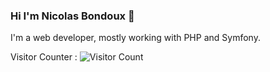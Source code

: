 ### Hi I'm Nicolas Bondoux 👋

<!-- **Nsbx/Nsbx** is a ✨ _special_ ✨ repository because its `README.md` (this file) appears on your GitHub profile. -->

I'm a web developer, mostly working with PHP and Symfony.

Visitor Counter :
![Visitor Count](https://profile-counter.glitch.me/{Nsbx}/count.svg)
